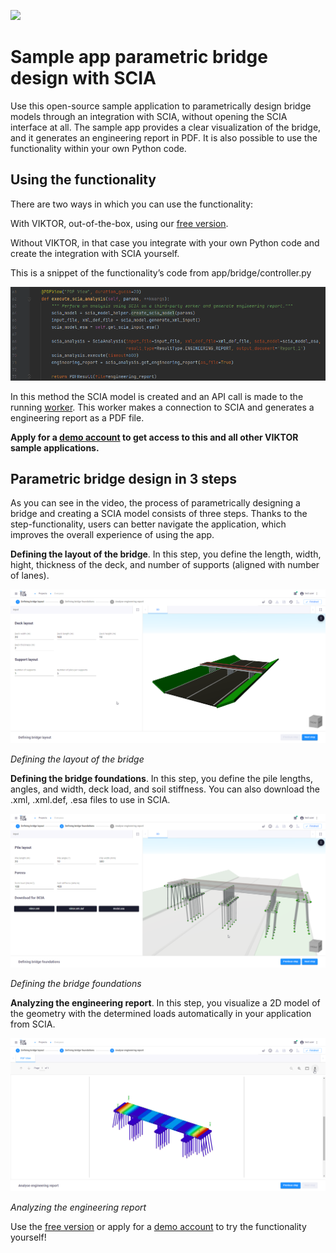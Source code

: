 ![](https://img.shields.io/badge/SDK-v12.9.0-blue) <Please check version is the same as specified in requirements.txt>

# Sample app parametric bridge design with SCIA 
Use this open-source sample application to parametrically design bridge models through an 
integration with SCIA, without opening the SCIA interface at all. 
The sample app provides a clear visualization of the bridge, and it generates an engineering report in PDF. 
It is also possible to use the functionality within your own Python code.  

## Using the functionality 
There are two ways in which you can use the functionality: 

With VIKTOR, out-of-the-box, using our [free version](https://www.viktor.ai/try-for-free). 

Without VIKTOR, in that case you integrate with your own Python code and create the integration with SCIA yourself. 

This is a snippet of the functionality’s code from app/bridge/controller.py 

![](manifest/pictures/code_snippet.png)

In this method the SCIA model is created and an API call is made to the running [worker](https://docs.viktor.ai/docs/worker).
This worker makes a connection to SCIA and generates a engineering report as a PDF file.

**Apply for a [demo account](https://www.viktor.ai/demo-environment) to get access to this and all other VIKTOR sample applications.** 

## Parametric bridge design in 3 steps 

As you can see in the video, the process of parametrically designing a bridge and creating a SCIA model consists of three steps. 
Thanks to the step-functionality, users can better navigate the application, which improves the overall experience of using the app.  

**Defining the layout of the bridge**. 
In this step, you define the length, width, hight, thickness of the deck, 
and number of supports (aligned with number of lanes). 

![](manifest/pictures/layout.png)

*Defining the layout of the bridge*

**Defining the bridge foundations**. 
In this step, you define the pile lengths, angles, and width, deck load, and soil stiffness. 
You can also download the .xml, .xml.def, .esa files to use in SCIA.

![](manifest/pictures/foundations.png)

*Defining the bridge foundations*

**Analyzing the engineering report**. 
In this step, you visualize a 2D model of the geometry with the determined loads automatically in your application from SCIA. 

![](manifest/pictures/engineering_report.png)

*Analyzing the engineering report* 

Use the [free version](https://www.viktor.ai/try-for-free) or apply for a [demo account](https://www.viktor.ai/try-for-free) to try the functionality yourself! 
